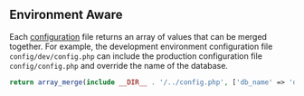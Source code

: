 ## Environment Aware
Each [configuration](https://github.com/mvc5/mvc5-application/blob/master/config/config.php) file returns an array of values that can be merged together. For example, the development environment configuration file <code>config/dev/config.php</code> can include the production configuration file <code>config/config.php</code> and override the name of the database.
```php
return array_merge(include __DIR__ . '/../config.php', ['db_name' => 'dev']);
```

